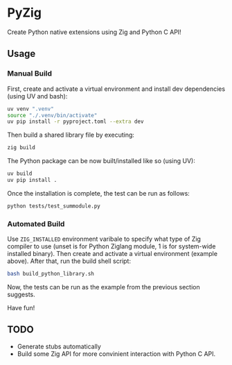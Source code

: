 # PyZig

Create Python native extensions using Zig and Python C API!

## Usage

### Manual Build

First, create and activate a virtual environment and install dev dependencies
(using UV and bash):
```sh
uv venv ".venv"
source "./.venv/bin/activate"
uv pip install -r pyproject.toml --extra dev
```
Then build a shared library file by executing:
```sh
zig build
```
The Python package can be now built/installed like so (using UV):
```sh
uv build
uv pip install .
```
Once the installation is complete, the test can be run as follows:
```sh
python tests/test_summodule.py
```

### Automated Build

Use `ZIG_INSTALLED` environment varibale to specify what type of Zig compiler
to use (unset is for Python Ziglang module, 1 is for system-wide installed
binary). Then create and activate a virtual environment (example above). After
that, run the build shell script:
```sh
bash build_python_library.sh
```
Now, the tests can be run as the example from the previous section suggests.

Have fun!

## TODO

* Generate stubs automatically
* Build some Zig API for more convinient interaction with Python C API.
